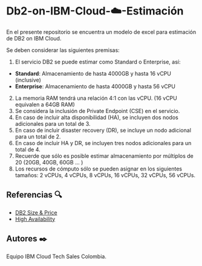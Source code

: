 # Db2-on-IBM-Cloud-:cloud:-Estimación

En el presente repositorio se encuentra un modelo de excel para estimación de DB2 on IBM Cloud. 

Se deben considerar las siguientes premisas:

1. El servicio DB2 se puede estimar como Standard o Enterprise, así:
- **Standard**: Almacenamiento de hasta 4000GB y hasta 16 vCPU (inclusive)
- **Enterprise**: Almacenamiento de hasta 4000GB y hasta 56 vCPU
2. La memoria RAM tendrá una relación 4:1 con las vCPU. (16 vCPU equivalen a 64GB RAM)
3. Se considera la inclusión de Private Endpoint (CSE) en el servicio.
4. En caso de incluir alta disponibilidad (HA), se incluyen dos nodos adicionales para un total de 3.
5. En caso de incluir disaster recovery (DR), se incluye un nodo adicional para un total de 2.
6. En caso de incluir HA y DR, se incluyen tres nodos adicionales para un total de 4.
7. Recuerde que sólo es posible estimar almacenamiento por múltiplos de 20 (20GB, 40GB, 60GB ... )
8. Los recursos de cómputo sólo se pueden asignar en los siguientes tamaños: 2 vCPUs, 4 vCPUs, 8 vCPUs, 16 vCPUs, 32 vCPUs, 56 vCPUs.

## Referencias :mag:

- [DB2 Size & Price](https://db2-pricing.mybluemix.net/)
- [High Availability](https://cloud.ibm.com/docs/Db2onCloud?topic=Db2onCloud-ha)

## Autores :black_nib:
Equipo IBM Cloud Tech Sales Colombia.